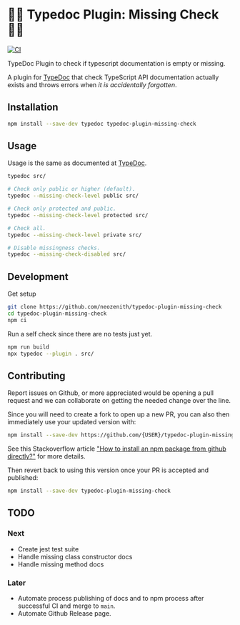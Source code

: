 # 🤷‍♀️ Typedoc Plugin: Missing Check 🤷‍♂️

[![CI](https://github.com/neozenith/typedoc-plugin-missing-check/actions/workflows/ci.yml/badge.svg)](https://github.com/neozenith/typedoc-plugin-missing-check/actions/workflows/ci.yml)

TypeDoc Plugin to check if typescript documentation is empty or missing.

A plugin for [TypeDoc](https://github.com/TypeStrong/typedoc) that check TypeScript API documentation actually exists and throws errors when _it is accidentally forgotten_.

## Installation

```bash
npm install --save-dev typedoc typedoc-plugin-missing-check
```

## Usage

Usage is the same as documented at [TypeDoc](https://typedoc.org/guides/installation/#command-line-interface).

```bash
typedoc src/
```

```bash
# Check only public or higher (default).
typedoc --missing-check-level public src/

# Check only protected and public.
typedoc --missing-check-level protected src/

# Check all.
typedoc --missing-check-level private src/

# Disable missingness checks.
typedoc --missing-check-disabled src/
```

## Development

Get setup

```bash
git clone https://github.com/neozenith/typedoc-plugin-missing-check
cd typedoc-plugin-missing-check
npm ci
```

Run a self check since there are no tests just yet.

```bash
npm run build
npx typedoc --plugin . src/
```
## Contributing

Report issues on Github, or more appreciated would be opening a pull request and we can collaborate on getting the needed change over the line.

Since you will need to create a fork to open up a new PR, you can also then immediately use your updated version with:

```bash
npm install --save-dev https://github.com/{USER}/typedoc-plugin-missing-check/tarball/{BRANCH}
```

See this Stackoverflow article ["How to install an npm package from github directly?"](https://stackoverflow.com/questions/17509669/how-to-install-an-npm-package-from-github-directly) for more details.

Then revert back to using this version once your PR is accepted and published:

```bash
npm install --save-dev typedoc-plugin-missing-check
```

## TODO

### Next 

 - Create jest test suite
 - Handle missing class constructor docs
 - Handle missing method docs 

### Later

 - Automate process publishing of docs and to npm process after successful CI and merge to `main`.
 - Automate Github Release page.
